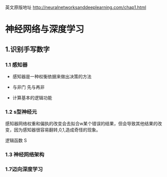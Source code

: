 英文原版地址
http://neuralnetworksanddeeplearning.com/chap1.html

# 神经网络与深度学习


## 1.识别手写数字



### 1.1 感知器

- 感知器是一种权衡依据来做出决策的方法

- 与非门 先与再非

- 计算基本的逻辑功能


### 1.2 s型神经元
感知器网络权重和偏执的改变会去拟合w某个错误的结果，但会导致其他结果的改变，因为感知器很容易翻转,0,1,造成奇怪的现象。

逻辑函数 S


### 1.3 神经网络架构


### 1.7迈向深度学习
